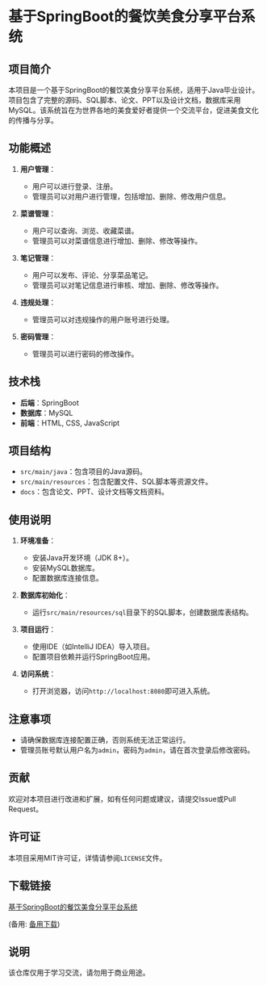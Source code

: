 # 基于SpringBoot的餐饮美食分享平台系统

## 项目简介

本项目是一个基于SpringBoot的餐饮美食分享平台系统，适用于Java毕业设计。项目包含了完整的源码、SQL脚本、论文、PPT以及设计文档，数据库采用MySQL。该系统旨在为世界各地的美食爱好者提供一个交流平台，促进美食文化的传播与分享。

## 功能概述

1. **用户管理**：
   - 用户可以进行登录、注册。
   - 管理员可以对用户进行管理，包括增加、删除、修改用户信息。

2. **菜谱管理**：
   - 用户可以查询、浏览、收藏菜谱。
   - 管理员可以对菜谱信息进行增加、删除、修改等操作。

3. **笔记管理**：
   - 用户可以发布、评论、分享菜品笔记。
   - 管理员可以对笔记信息进行审核、增加、删除、修改等操作。

4. **违规处理**：
   - 管理员可以对违规操作的用户账号进行处理。

5. **密码管理**：
   - 管理员可以进行密码的修改操作。

## 技术栈

- **后端**：SpringBoot
- **数据库**：MySQL
- **前端**：HTML, CSS, JavaScript

## 项目结构

- `src/main/java`：包含项目的Java源码。
- `src/main/resources`：包含配置文件、SQL脚本等资源文件。
- `docs`：包含论文、PPT、设计文档等文档资料。

## 使用说明

1. **环境准备**：
   - 安装Java开发环境（JDK 8+）。
   - 安装MySQL数据库。
   - 配置数据库连接信息。

2. **数据库初始化**：
   - 运行`src/main/resources/sql`目录下的SQL脚本，创建数据库表结构。

3. **项目运行**：
   - 使用IDE（如IntelliJ IDEA）导入项目。
   - 配置项目依赖并运行SpringBoot应用。

4. **访问系统**：
   - 打开浏览器，访问`http://localhost:8080`即可进入系统。

## 注意事项

- 请确保数据库连接配置正确，否则系统无法正常运行。
- 管理员账号默认用户名为`admin`，密码为`admin`，请在首次登录后修改密码。

## 贡献

欢迎对本项目进行改进和扩展，如有任何问题或建议，请提交Issue或Pull Request。

## 许可证

本项目采用MIT许可证，详情请参阅`LICENSE`文件。

## 下载链接
[基于SpringBoot的餐饮美食分享平台系统](https://pan.quark.cn/s/f241fee31446) 

(备用: [备用下载](https://pan.baidu.com/s/1XQ35nJ9XjFQEVVCPRZMJPg?pwd=1234))

## 说明

该仓库仅用于学习交流，请勿用于商业用途。
